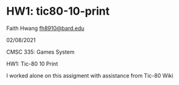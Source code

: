 # HW1: tic80-10-print

Faith Hwang fh8910@bard.edu

02/08/2021

CMSC 335: Games System

HW1: Tic-80 10 Print

I worked alone on this assigment with assistance from Tic-80 Wiki

